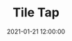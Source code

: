 ---
layout: blog
title: Tile Tap
date: 2021-01-21 12:00:00
blog-category: Tile Tap Devlog
image: assets/TileTap/logo.png
---